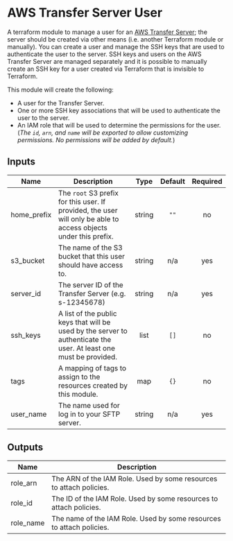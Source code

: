 # AWS Transfer Server User

A terraform module to manage a user for an [AWS Transfer Server](https://aws.amazon.com/sftp/); the server should be created via other means (i.e. another Terraform module or manually). You can create a user and manage the SSH keys that are used to authenticate the user to the server. SSH keys and users on the AWS Transfer Server are managed separately and it is possible to manually create an SSH key for a user created via Terraform that is invisible to Terraform.

This module will create the following:
- A user for the Transfer Server.
- One or more SSH key associations that will be used to authenticate the user to the server.
- An IAM role that will be used to determine the permissions for the user. (*The `id`, `arn`, and `name` will be exported to allow customizing permissions. No permissions will be added by default.*)

<!-- BEGINNING OF PRE-COMMIT-TERRAFORM DOCS HOOK -->
## Inputs

| Name | Description | Type | Default | Required |
|------|-------------|:----:|:-----:|:-----:|
| home\_prefix | The `root` S3 prefix for this user. If provided, the user will only be able to access objects under this prefix. | string | `""` | no |
| s3\_bucket | The name of the S3 bucket that this user should have access to. | string | n/a | yes |
| server\_id | The server ID of the Transfer Server (e.g. s-12345678) | string | n/a | yes |
| ssh\_keys | A list of the public keys that will be used by the server to authenticate the user. At least one must be provided. | list | `[]` | no |
| tags | A mapping of tags to assign to the resources created by this module. | map | `{}` | no |
| user\_name | The name used for log in to your SFTP server. | string | n/a | yes |

## Outputs

| Name | Description |
|------|-------------|
| role\_arn | The ARN of the IAM Role. Used by some resources to attach policies. |
| role\_id | The ID of the IAM Role. Used by some resources to attach policies. |
| role\_name | The name of the IAM Role. Used by some resources to attach policies. |

<!-- END OF PRE-COMMIT-TERRAFORM DOCS HOOK -->
